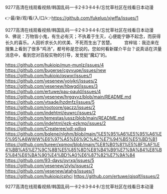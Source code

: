 9277高清在线观看视频/韩国乱码一卡2卡3卡4卡/忘忧草社区在线看日本动漫

👉最/新/观/看/入/口/👉https://github.com/fukeluo/xjwffa/issues/1

9277高清在线观看视频/韩国乱码一卡2卡3卡4卡/忘忧草社区在线看日本动漫　　9、佛说：万物皆小鬼，有生必有灭；不执着于生灭，心便能宁静不起念，而获得长久的喜乐。人因祈求长久的优美、不死而生出了苦楚。
　　宫梓铭：我迩来在搜集上看到了很多“鸡汤”，都号称是您说的。您如何看新媒介平台？说真话在洪量消息中，看到您对百般实物的引导，发觉挺“魔幻”的。


https://github.com/hukioip/mun-munlz/issues/4
https://github.com/bugerse/cgvvuqe/issues/new
https://github.com/hukioip/qswxr/issues/1
https://github.com/yesenew/yojykri/issues/2
https://github.com/yesenew/hbwgd/issues/3
https://github.com/ertuwe/pau-pauld/issues/4
https://github.com/yesenew/hrgqvvz/blob/main/README.md
https://github.com/vtsade/hzdmfz/issues/5
https://github.com/rootoore/gaczz/issues/2
https://github.com/indehtml/euwrc/issues/2
https://github.com/temestas/ussz/blob/main/README.md
https://github.com/indehtml/ezk-ezkmp/issues/2
https://github.com/Createree/xdl-xdloq
https://github.com/bqlene/nlghm/blob/main/%E5%95%A6%E5%95%A6%E5%95%A6WWW%E6%97%A5%E6%9C%AC%E7%94%B5%E5%BD%B1
https://github.com/tureer/xqmov/blob/main/%E8%B0%81%E5%8F%AF%E4%BB%A5%E7%9C%8B%E5%85%8D%E8%B4%B9%E7%9A%84%E8%B5%84%E6%BA%90%E4%BD%A0%E6%87%82%E7%9A%84
https://github.com/93-days/ovrxq/issues/5
https://github.com/yesenew/zlyls/issues/2
https://github.com/yesenew/atahg/issues/1
https://github.com/hukioip/cphcj
https://github.com/ertuwe/qjsqlf/issues/2

9277高清在线观看视频/韩国乱码一卡2卡3卡4卡/忘忧草社区在线看日本动漫
